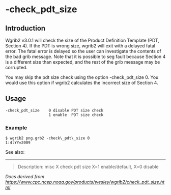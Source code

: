 # -check_pdt_size

## Introduction

Wgrib2 v3.0.1 will check the size of the Product Definition Template (PDT, Section 4).
If the PDT is wrong size, wgrib2 will exit with a delayed fatal error. The fatal
error is delayed so the user can investigate the contents of the bad grib message.
Note that it is possible to seg fault because Section 4 is a different size than
expected, and the rest of the grib message may be corrupted.

You may skip the pdt size check using the option -check_pdt_size 0.
You would use this option if wgrib2 calculates the incorrect size of Section 4.

## Usage

```
-check_pdt_size    0 disable PDT size check
                   1 enable  PDT size check
```

### Example

```
$ wgrib2 png.grb2 -check\_pdt\_size 0
1:4:YY=2009
```

See also:

---

> Description: misc X check pdt size X=1 enable/default, X=0 disable

_Docs derived from <https://www.cpc.ncep.noaa.gov/products/wesley/wgrib2/check_pdt_size.html>_
